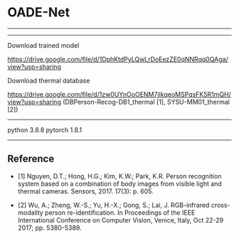 # OADE-Net
-----------------------------------------------------------------------------------------------------------------------------
-----------------------------------------------------------------------------------------------------------------------------

Download trained model

https://drive.google.com/file/d/1DphKtdPyLQwLrDoEezZE0qNNRqq0QAga/view?usp=sharing

Download thermal database

https://drive.google.com/file/d/1zw0UYnOoOENM7jIkqeoMSPqsFK5R1mQH/view?usp=sharing
(DBPerson-Recog-DB1_thermal [1], SYSU-MM01_thermal [2])

-----------------------------------------------------------------------------------------------------------------------------

python 3.8.8 
pytorch 1.8.1

-----------------------------------------------------------------------------------------------------------------------------

## Reference


- [1] Nguyen, D.T.; Hong, H.G.; Kim, K.W.; Park, K.R. Person recognition system based on a combination of body images from visible light and thermal cameras. Sensors, 2017. 17(3): p. 605.

- [2] Wu, A.; Zheng, W.-S.; Yu, H.-X.; Gong, S.; Lai, J. RGB-infrared cross-modality person re-identification. In Proceedings of the IEEE International Conference on Computer Vision, Venice, Italy, Oct 22-29 2017; pp. 5380-5389.
